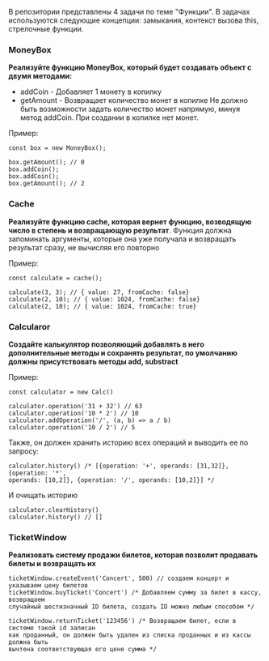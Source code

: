 В репозитории представлены 4 задачи по теме "Функции". 
В задачах используются следующие концепции: замыкания, контекст вызова this, стрелочные функции.

### MoneyBox

**Реализуйте функцию MoneyBox, который будет создавать объект с двумя методами:**
  * addCoin - Добавляет 1 монету в копилку 
  * getAmount - Возвращает количество монет в копилке 
Не должно быть возможности задать количество монет напрямую, минуя метод addCoin. При создании в копилке нет монет.

Пример:
```
const box = new MoneyBox();

box.getAmount(); // 0
box.addCoin();
box.addCoin();
box.getAmount(); // 2
```

### Cache

**Реализуйте функцию cache, которая вернет функцию, возводящую число в степень и возвращающую результат**. 
Функция должна запоминать аргументы, которые она уже получала и возвращать результат сразу, не вычисляя его повторно

Пример:  
```
const calculate = cache();

calculate(3, 3); // { value: 27, fromCache: false}
calculate(2, 10); // { value: 1024, fromCache: false}
calculate(2, 10); // { value: 1024, fromCache: true}
```

### Calcularor
**Создайте калькулятор позволяющий добавлять в него дополнительные методы и сохранять результат, по умолчанию должны присутствовать методы add, substract**

Пример: 
```
const calculator = new Calc()

calculator.operation('31 + 32') // 63
calculator.operation('10 * 2') // 10
calculator.addOperation('/', (a, b) => a / b)
calculator.operation('10 / 2') // 5 
```

Также, он должен хранить историю всех операций и выводить ее по запросу:
 
``` 
calculator.history() /* [{operation: '+', operands: [31,32]}, {operation: '*', 
operands: [10,2]}, {operation: '/', operands: [10,2]}] */
```
 
И очищать историю
```
calculator.clearHistory()
calculator.history() // []
```

### TicketWindow
**Реализовать систему продажи билетов, которая позволит продавать билеты и возвращать их**
```
ticketWindow.createEvent('Concert', 500) // создаем концерт и указываем цену билетов
ticketWindow.buyTicket('Concert') /* Добавляем сумму за билет в кассу, возвращаем
случайный шестизначный ID билета, создать ID можно любым способом */

ticketWindow.returnTicket('123456') /* Возвращаем билет, если в системе такой id записан
как проданный, он должен быть удален из списка проданных и из кассы должна быть
вычтена соответствующая его цене сумма */
```
